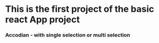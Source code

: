 <h1>This is the first project of the basic react App project</h1>
<h3>Accodian - with single selection or multi selection</h3>
